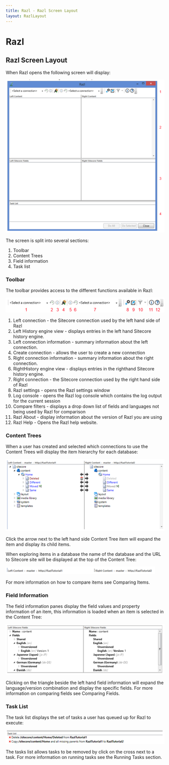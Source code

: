 ```yaml
---
title: Razl - Razl Screen Layout
layout: RazlLayout
---
```


# Razl

## Razl Screen Layout

When Razl opens the following screen will display:

![](/Images/Razl/screenlayout.PNG) 

The screen is split into several sections:

1. Toolbar
2. Content Trees
3. Field information
4. Task list

### Toolbar

The toolbar provides access to the different functions available in Razl:

![](/Images/Razl/toolbar.PNG) 

1. Left connection - the Sitecore connection used by the left hand side of Razl
2. Left History engine view - displays entries in the left hand Sitecore history engine.
3. Left connection information - summary information about the left connection.
4. Create connection - allows the user to create a  new connection
5. Right connection information - summary information about the right connection.
6. RightHistory engine view -  displays entries in the righthand Sitecore history engine.
7. Right connection - the Sitecore connection used by the right hand side of Razl
8. Razl settings - opens the Razl settings window
9. Log console - opens the Razl log console which contains the log output for the current session
10. Compare filters - displays a drop down list of fields and languages not being used by Razl for comparison
11. Razl About - display information about the version of Razl you are using
12. Razl Help - Opens the Razl help website.
 
### Content Trees

When a user has created and selected which connections to use the Content Trees will display the item hierarchy for each database:

![](/Images/Razl/contenttree.PNG) 

Click the arrow next to the left hand side Content Tree item will expand the item and display its child items. 

When exploring items in a database the name of the database and the URL to Sitecore site will be displayed at the top of the Content Tree:


![](/Images/Razl/connectionsummary.PNG) 

For more information on how to compare items see Comparing Items.

### Field Information

The field information panes display the field values and property information of an item, this information is loaded when an item is selected in the Content Tree:

![](/Images/Razl/fields.PNG) 

Clicking on the triangle beside the left hand field information will expand the language/version combination and display the specific fields. For  more information on comparing fields see Comparing Fields.

### Task List

The task list displays the set of tasks a user has queued up for Razl to execute: 

![](/Images/Razl/tasks.PNG) 

The tasks list allows tasks to be removed by click on the cross next to a task. For more information on running tasks see the Running Tasks section.
